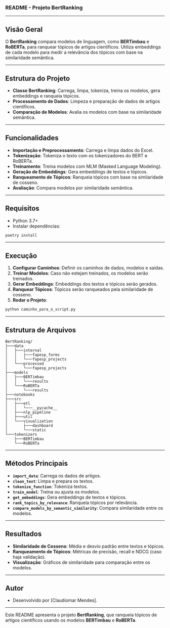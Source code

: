 ### README - Projeto BertRanking

---

## Visão Geral

O **BertRanking** compara modelos de linguagem, como **BERTimbau** e **RoBERTa**, para ranquear tópicos de artigos científicos. Utiliza embeddings de cada modelo para medir a relevância dos tópicos com base na similaridade semântica.

---

## Estrutura do Projeto

- **Classe BertRanking**: Carrega, limpa, tokeniza, treina os modelos, gera embeddings e ranqueia tópicos.
- **Processamento de Dados**: Limpeza e preparação de dados de artigos científicos.
- **Comparação de Modelos**: Avalia os modelos com base na similaridade semântica.

---

## Funcionalidades

- **Importação e Preprocessamento**: Carrega e limpa dados do Excel.
- **Tokenização**: Tokeniza o texto com os tokenizadores do BERT e RoBERTa.
- **Treinamento**: Treina modelos com MLM (Masked Language Modeling).
- **Geração de Embeddings**: Gera embeddings de textos e tópicos.
- **Ranqueamento de Tópicos**: Ranqueia tópicos com base na similaridade de cosseno.
- **Avaliação**: Compara modelos por similaridade semântica.

---

## Requisitos

- Python 3.7+
- Instalar dependências:

```bash
poetry install
```

---

## Execução

1. **Configurar Caminhos**: Definir os caminhos de dados, modelos e saídas.
2. **Treinar Modelos**: Caso não estejam treinados, os modelos serão treinados.
3. **Gerar Embeddings**: Embeddings dos textos e tópicos serão gerados.
4. **Ranquear Tópicos**: Tópicos serão ranqueados pela similaridade de cosseno.
5. **Rodar o Projeto**:

```bash
python caminho_para_o_script.py
```

---

## Estrutura de Arquivos

```
BertRanking/
├───data
│   ├───internal
│   │   ├───fapesp_forms
│   │   └───fapesp_projects
│   └───processed
│       └───fapesp_projects
├───models
│   ├───BERTimbau
│   │   └───results
│   └───RoBERTa
│       └───results
├───notebooks
├───src
│   ├───etl
│   │   └───__pycache__
│   ├───nlp_pipeline
│   ├───util
│   └───visualization
│       ├───dashboard
│       └───static
└───tokenizers
    ├───BERTimbau
    └───RoBERTa
```

---

## Métodos Principais

- **`import_data`**: Carrega os dados de artigos.
- **`clean_text`**: Limpa e prepara os textos.
- **`tokenize_function`**: Tokeniza textos.
- **`train_model`**: Treina ou ajusta os modelos.
- **`get_embeddings`**: Gera embeddings de textos e tópicos.
- **`rank_topics_by_relevance`**: Ranqueia tópicos por relevância.
- **`compare_models_by_semantic_similarity`**: Compara similaridade entre os modelos.

---

## Resultados

- **Similaridade de Cosseno**: Média e desvio padrão entre textos e tópicos.
- **Ranqueamento de Tópicos**: Métricas de precisão, recall e NDCG (caso haja validação).
- **Visualização**: Gráficos de similaridade para comparação entre os modelos.

---

## Autor

- Desenvolvido por [Claudiomar Mendes]. 

--- 

Este README apresenta o projeto **BertRanking**, que ranqueia tópicos de artigos científicos usando os modelos **BERTimbau** e **RoBERTa**.
